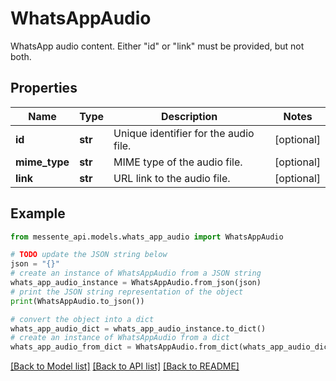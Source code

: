 # WhatsAppAudio

WhatsApp audio content. Either \"id\" or \"link\" must be provided, but not both.

## Properties

Name | Type | Description | Notes
------------ | ------------- | ------------- | -------------
**id** | **str** | Unique identifier for the audio file. | [optional] 
**mime_type** | **str** | MIME type of the audio file. | [optional] 
**link** | **str** | URL link to the audio file. | [optional] 

## Example

```python
from messente_api.models.whats_app_audio import WhatsAppAudio

# TODO update the JSON string below
json = "{}"
# create an instance of WhatsAppAudio from a JSON string
whats_app_audio_instance = WhatsAppAudio.from_json(json)
# print the JSON string representation of the object
print(WhatsAppAudio.to_json())

# convert the object into a dict
whats_app_audio_dict = whats_app_audio_instance.to_dict()
# create an instance of WhatsAppAudio from a dict
whats_app_audio_from_dict = WhatsAppAudio.from_dict(whats_app_audio_dict)
```
[[Back to Model list]](../README.md#documentation-for-models) [[Back to API list]](../README.md#documentation-for-api-endpoints) [[Back to README]](../README.md)



